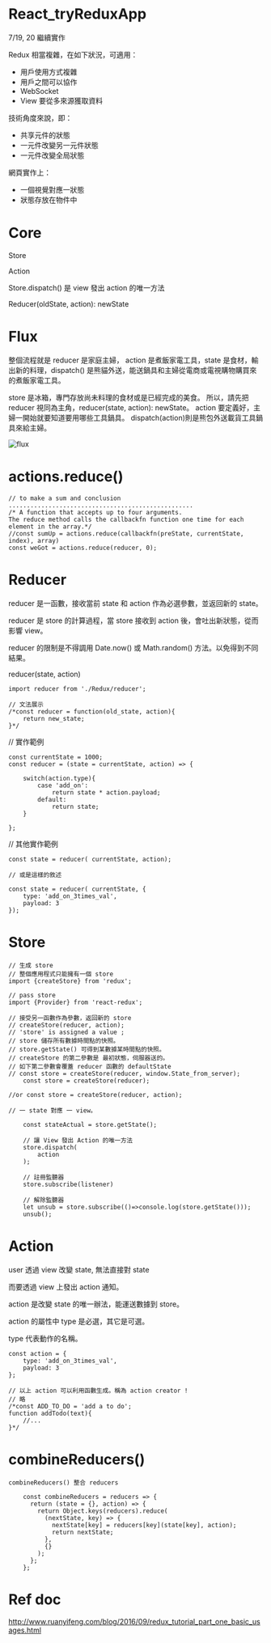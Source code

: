# React_tryReduxApp


7/19, 20 繼續實作


Redux 相當複雜，在如下狀況，可適用：

* 用戶使用方式複雜
* 用戶之間可以協作
* WebSocket
* View 要從多來源獲取資料

技術角度來說，即：

* 共享元件的狀態
* 一元件改變另一元件狀態
* 一元件改變全局狀態

網頁實作上：

* 一個視覺對應一狀態
* 狀態存放在物件中

# Core

Store

Action

Store.dispatch() 是 view 發出 action 的唯一方法

Reducer(oldState, action): newState


 # Flux
 
 整個流程就是 reducer 是家庭主婦， action 是煮飯家電工具，state 是食材，輸出新的料理，dispatch() 是熊貓外送，能送鍋具和主婦從電商或電視購物購買來的煮飯家電工具。
 
 store 是冰箱，專門存放尚未料理的食材或是已經完成的美食。
 所以，請先把 reducer 視同為主角，reducer(state, action): newState。
 action 要定義好，主婦一開始就要知道要用哪些工具鍋具。
 dispatch(action)則是熊包外送載貨工具鍋具來給主婦。
    
 ![flux](http://www.ruanyifeng.com/blogimg/asset/2016/bg2016091802.jpg)
 

# actions.reduce()

    // to make a sum and conclusion ...................................................
    /* A function that accepts up to four arguments. 
    The reduce method calls the callbackfn function one time for each element in the array.*/
    //const sumUp = actions.reduce(callbackfn(preState, currentState, index), array)
    const weGot = actions.reduce(reducer, 0);


# Reducer

reducer 是一函數，接收當前 state 和 action 作為必選參數，並返回新的 state。

reducer 是 store 的計算過程，當 store 接收到 action 後，會吐出新狀態，從而影響 view。

reducer 的限制是不得調用 Date.now() 或 Math.random() 方法。以免得到不同結果。

reducer(state, action)

    import reducer from './Redux/reducer';

    // 文法展示
    /*const reducer = function(old_state, action){
        return new_state;
    }*/

// 實作範例

    const currentState = 1000;
    const reducer = (state = currentState, action) => {

        switch(action.type){
            case 'add_on':
                return state * action.payload;
            default:
                return state;
        }

    };

// 其他實作範例

    const state = reducer( currentState, action);

    // 或是這樣的敘述

    const state = reducer( currentState, {
        type: 'add_on_3times_val',
        payload: 3
    });
   


# Store

    // 生成 store
    // 整個應用程式只能擁有一個 store
    import {createStore} from 'redux';

    // pass store
    import {Provider} from 'react-redux';

    // 接受另一函數作為參數，返回新的 store
    // createStore(reducer, action);
    // 'store' is assigned a value ;
    // store 儲存所有數據時間點的快照。
    // store.getState() 可得到某數據某時間點的快照。
    // createStore 的第二參數是 最初狀態，伺服器送的。
    // 如下第二參數會覆蓋 reducer 函數的 defaultState
    // const store = createStore(reducer, window.State_from_server);
        const store = createStore(reducer);

    //or const store = createStore(reducer, action);

    // 一 state 對應 一 view。 

        const stateActual = store.getState();

        // 讓 View 發出 Action 的唯一方法
        store.dispatch(
            action
        );

        // 註冊監聽器
        store.subscribe(listener)

        // 解除監聽器
        let unsub = store.subscribe(()=>console.log(store.getState()));
        unsub();



# Action

user 透過 view 改變 state, 無法直接對 state

而要透過 view 上發出 action 通知。

action 是改變 state 的唯一辦法，能運送數據到 store。

action 的屬性中 type 是必選，其它是可選。

type 代表動作的名稱。

    const action = {
        type: 'add_on_3times_val',
        payload: 3
    };

    // 以上 action 可以利用函數生成。稱為 action creator !
    // 略
    /*const ADD_TO_DO = 'add a to do';
    function addTodo(text){
        //...
    }*/
    
    
# combineReducers()

    combineReducers() 整合 reducers

        const combineReducers = reducers => {
          return (state = {}, action) => {
            return Object.keys(reducers).reduce(
              (nextState, key) => {
                nextState[key] = reducers[key](state[key], action);
                return nextState;
              },
              {} 
            );
          };
        };
    


 # Ref doc
 
 http://www.ruanyifeng.com/blog/2016/09/redux_tutorial_part_one_basic_usages.html
